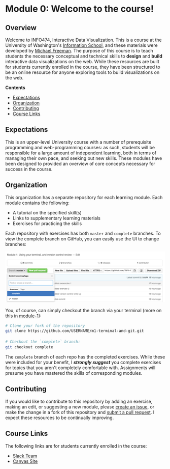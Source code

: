 # Module 0: Welcome to the course!

## Overview
Welcome to INFO474, Interactive Data Visualization.  This is a course at the University of Washington's [Information School](https://ischool.uw.edu/), and these materials were developed by [Michael Freeman](http://mfviz.com/#/).  The purpose of this course is to teach students the necessary conceptual and technical skills to **design** and **build** interactive data visualizations on the web.  While these resources are built for students currently enrolled in the course, they have been structured to be an online resource for anyone exploring tools to build visualizations on the web.  

<!-- START doctoc generated TOC please keep comment here to allow auto update -->
<!-- DON'T EDIT THIS SECTION, INSTEAD RE-RUN doctoc TO UPDATE -->
**Contents**

- [Expectations](#expectations)
- [Organization](#organization)
- [Contributing](#contributing)
- [Course Links](#course-links)

<!-- END doctoc generated TOC please keep comment here to allow auto update -->

## Expectations
This is an upper-level University course with a number of prerequisite programming and web-programming courses: as such, students will be responsible for a large amount of independent learning, both in terms of managing their own pace, and seeking out new skills.  These modules have been designed to provided an overview of core concepts necessary for success in the course.


## Organization
This organization has a separate repository for each learning module.  Each module contains the following:

- A tutorial on the specified skill(s)
- Links to supplementary learning materials
- Exercises for practicing the skills

Each repository with exercises has both `master` and `complete` branches.  To view the complete branch on GitHub, you can easily use the UI to change branches:

![change-branch](imgs/change-branch.png)

You, of course, can simply checkout the branch via your terminal (more on this in [module-1](https://github.com/INFO-474/m1-terminal-and-git)):

```bash
# Clone your fork of the repository
git clone https://github.com/USERNAME/m1-terminal-and-git.git

# Checkout the `complete` branch:
git checkout complete
```
The `complete` branch of each repo has the completed exercises.  While these were included for your benefit, I **_strongly suggest_** you complete exercises for topics that you aren't completely comfortable with.  Assignments will presume you have mastered the skills of corresponding modules.

## Contributing
If you would like to contribute to this repository by adding an exercise, making an edit, or suggesting a new module, please [create an issue](https://help.github.com/articles/creating-an-issue/), or make the change in a fork of this repository and [submit a pull request](https://help.github.com/articles/using-pull-requests/).  I expect these resources to be continually improving.

## Course Links
The following links are for students currently enrolled in the course:

- [Slack Team](https://info474-s16.slack.com/)
- [Canvas Site](https://canvas.uw.edu/courses/1041401)
